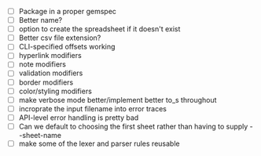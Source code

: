 - [ ] Package in a proper gemspec
- [ ] Better name?
- [ ] option to create the spreadsheet if it doesn't exist
- [ ] Better csv file extension?
- [ ] CLI-specified offsets working
- [ ] hyperlink modifiers
- [ ] note modifiers
- [ ] validation modifiers
- [ ] border modifiers
- [ ] color/styling modifiers
- [ ] make verbose mode better/implement better to\_s throughout
- [ ] incroprate the input filename into error traces
- [ ] API-level error handling is pretty bad
- [ ] Can we default to choosing the first sheet rather than having to supply --sheet-name
- [ ] make some of the lexer and parser rules reusable
